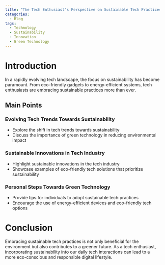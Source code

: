 ```yaml
---
title: "The Tech Enthusiast's Perspective on Sustainable Tech Practices"
categories:
  - Blog
tags:
  - Technology
  - Sustainability
  - Innovation
  - Green Technology
---
```


# Introduction
In a rapidly evolving tech landscape, the focus on sustainability has become paramount. From eco-friendly gadgets to energy-efficient systems, tech enthusiasts are embracing sustainable practices more than ever.

## Main Points
### Evolving Tech Trends Towards Sustainability
- Explore the shift in tech trends towards sustainability
- Discuss the importance of green technology in reducing environmental impact

### Sustainable Innovations in Tech Industry
- Highlight sustainable innovations in the tech industry
- Showcase examples of eco-friendly tech solutions that prioritize sustainability

### Personal Steps Towards Green Technology
- Provide tips for individuals to adopt sustainable tech practices
- Encourage the use of energy-efficient devices and eco-friendly tech options

# Conclusion
Embracing sustainable tech practices is not only beneficial for the environment but also contributes to a greener future. As a tech enthusiast, incorporating sustainability into our daily tech interactions can lead to a more eco-conscious and responsible digital lifestyle.